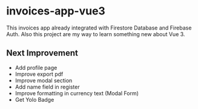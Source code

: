 # invoices-app-vue3

This invoices app already integrated with Firestore Database and Firebase Auth. Also this project are my way to learn something new about Vue 3.

## Next Improvement

- Add profile page
- Improve export pdf
- Improve modal section
- Add name field in register
- Improve formatting in currency text (Modal Form)
- Get Yolo Badge
